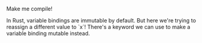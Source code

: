 Make me compile!

<div class="hint">
  In Rust, variable bindings are immutable by default.
  But here we're trying to reassign a different value to `x`!
  There's a keyword we can use to make a variable binding mutable instead.
</div>
